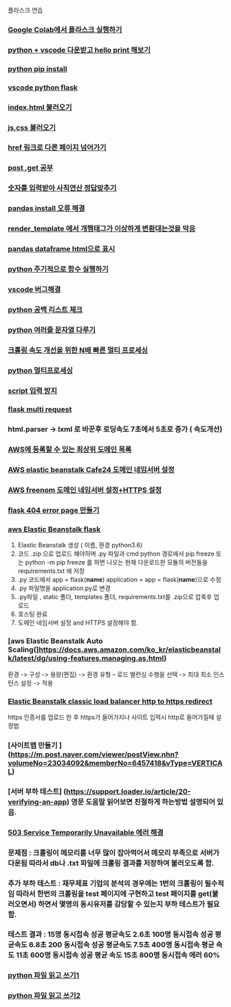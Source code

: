 플라스크 연습


### [Google Colab에서 플라스크 실행하기](https://medium.com/@kshitijvijay271199/flask-on-google-colab-f6525986797b8)
### [python + vscode 다운받고 hello print 해보기](https://blog.naver.com/PostView.nhn?blogId=wideeyed&logNo=221439098133)
### [python pip install](https://076923.github.io/posts/Python-28/#reference-1)
### [vscode python flask](https://m.blog.naver.com/PostView.nhnblogId=poiulkj321&logNo=221367665053&proxyReferer=https:%2F%2Fwww.google.com%2F)
### [index.html 불러오기](https://niceman.tistory.com/151)
### [js,css 불러오기](https://infinitt.tistory.com/119?category=1071293)
### [href 링크로 다른 페이지 넘어가기](https://tariat.tistory.com/761)
### [post ,get 공부](https://medium.com/@mystar09070907/flask%EB%A1%9C-get-post-%EC%9A%94%EC%B2%AD-%EB%B3%B4%EB%82%B4%EA%B8%B0-1-57d8f4559793)
### [숫자를 입력받아 사칙연산 정답맞추기](https://infinitt.tistory.com/269?category=1071293)
### [pandas install 오류 해결](https://stackoverflow.com/questions/60763529/unable-to-import-pandas-pandas-libs-window-aggregations)
### [render_template 에서 개행태그가 이상하게 변환대는것을 막음](https://stackoverrun.com/ko/q/12663581)
### [pandas dataframe html으로 표시](https://stackoverflow.com/questions/22180993/pandas-dataframe-display-on-a-webpage)
### [python 주기적으로 함수 실행하기](https://1byte.tistory.com/18)
### [vscode 버그해결](https://www.it-swarm.dev/ko/python/visual-studio-code-%EB%82%B4%EB%B6%80%EC%97%90%EC%84%9C-python-%EC%8B%A4%ED%96%89%EC%8B%9C-%EC%9E%98%EB%AA%BB%EB%90%9C-%EA%B5%AC%EB%AC%B8-%EC%98%A4%EB%A5%98/805777607/)
### [python 공백 리스트 체크](https://hashcode.co.kr/questions/22/%EB%B9%88-%EB%A6%AC%EC%8A%A4%ED%8A%B8%EB%A5%BC-%ED%99%95%EC%9D%B8%ED%95%98%EB%8A%94-%EB%B0%A9%EB%B2%95%EC%9D%84-%EA%B0%80%EB%A5%B4%EC%B3%90%EC%A3%BC%EC%84%B8%EC%9A%94)

### [python 여러줄 문자열 다루기](https://ledgku.tistory.com/44)
### [크롤링 속도 개선을 위한 N배 빠른 멀티 프로세싱](https://beomi.github.io/2017/07/05/HowToMakeWebCrawler-with-Multiprocess/)
### [python 멀티프로세싱](https://sungmin-joo.tistory.com/11)
### [script 입력 방지](https://www.it-swarm.dev/ko/javascript/javascript%EC%97%90%EC%84%9C-html-%EB%B0%8F-%EC%8A%A4%ED%81%AC%EB%A6%BD%ED%8A%B8-%EC%82%BD%EC%9E%85-%EB%B0%A9%EC%A7%80/1044047794/)
### [flask multi request](https://medium.com/@dkhd/handling-multiple-requests-on-flask-60208eacc154)
### html.parser -> lxml 로 바꾼후 로딩속도 7초에서 5초로 증가 ( 속도개선)
### [AWS에 등록할 수 있는 최상위 도메인 목록](https://docs.aws.amazon.com/Route53/latest/DeveloperGuide/registrar-tld-list.html)
### [AWS elastic beanstalk Cafe24 도메인 네임서버 설정](https://www.it-swarm.dev/ko/amazon-ec2/godaddy-%EB%8F%84%EB%A9%94%EC%9D%B8%EC%9D%84-aws-elastic-beanstalk-%ED%99%98%EA%B2%BD%EA%B3%BC-%EC%97%B0%EA%B2%B0%ED%95%98%EB%8A%94-%EB%B0%A9%EB%B2%95%EC%9D%80-%EB%AC%B4%EC%97%87%EC%9E%85%EB%8B%88%EA%B9%8C/1068284212/)
### [AWS freenom 도메인 네임서버 설정+HTTPS 설정](https://medium.com/@rlatla626/route-53%EC%9D%84-%EC%9D%B4%EC%9A%A9%ED%95%9C-%EB%8F%84%EB%A9%94%EC%9D%B8-%EC%97%B0%EA%B2%B0-f92aaeedf6ea)
### [flask 404 error page 만들기](https://webisfree.com/2017-09-29/python-flask%EC%97%90%EC%84%9C-custom-404-page-%EB%A)
### [aws Elastic Beanstalk flask](https://www.youtube.com/watch?v=b28AlfTRacc)
1. Elastic Beanstalk 생성 ( 이름, 환경 python3.6)
2. 코드 .zip 으로 업로드 해야하며 .py 파일과 cmd python 경로에서 pip freeze 또는 python -m pip freeze 를 하면 나오는 현재 다운로드한 모듈의 버전들을 requirements.txt 에 저장
3. .py 코드에서 app = flask(__name__) application = app = flask(__name__)으로 수정
4. .py 파일명을 application.py로 변경
5. .py파일 , static 폴더, templates 폴더, requirements.txt를 .zip으로 압축후 업로드
6. 호스팅 완료
7. 도메인 네임서버 설정 and HTTPS 설정해야 함.

### [aws Elastic Beanstalk Auto Scaling(]https://docs.aws.amazon.com/ko_kr/elasticbeanstalk/latest/dg/using-features.managing.as.html)
환경 -> 구성 -> 용량(편집) -> 환경 유형 – 로드 밸런싱 수행을 선택 -> 최대 최소 인스턴스 설정 -> 적용
### [Elastic Beanstalk classic load balancer http to https redirect](https://www.youtube.com/watch?v=0IVwrHx1hPI)
https 인증서를 업로드 한 후 https가 들어가지나 사이트 입력시 http로 들어가질때 설정법
### [사이트맵 만들기 ] (https://m.post.naver.com/viewer/postView.nhn?volumeNo=23034092&memberNo=6457418&vType=VERTICAL)
### [서버 부하 테스트] (https://support.loader.io/article/20-verifying-an-app) 영문 도움말 읽어보면 친절하게 하는방법 설명되어 있음.
### [503 Service Temporarily Unavailable 에러 해결](https://medium.com/@degaze.film/aws-load-balancer-503-service-temporarily-unavailable-e1e91c0dfcdb)
### 문제점 : 크롤링이 메모리를 너무 많이 잡아먹어서 메모리 부족으로 서버가 다운됨 따라서 db나 .txt 파일에 크롤링 결과를 저장하여 불러오도록 함.
### 추가 부하 테스트 : 재무제표 기업의 분석의 경우에는 1번의 크롤링이 필수적임 따라서 한번의 크롤링을 test 페이지에 구현하고 test 페이지를 get(불러오면서) 하면서 몇명의 동시유저를 감당할 수 있는지 부하 테스트가 필요함.
### 테스트 결과 : 15명 동시접속 성공 평균속도 2.6초 100명 동시접속 성공 평균속도 6.8초  200 동시접속 성공 평균속도 7.5초 400명 동시접속 평균 속도 11초 600명 동시접속 성공 평균 속도 15초 800명 동시접속 에러 60%
### [python 파일 읽고 쓰기1](https://kongdols-room.tistory.com/47)
### [python 파일 읽고 쓰기2](https://alphahackerhan.tistory.com/26)
